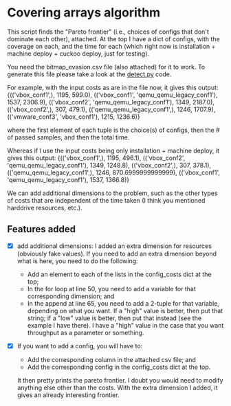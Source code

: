 # Covering arrays algorithm 
This script finds the "Pareto frontier" (i.e., choices of configs that don't dominate each other), attached. At the top I have a dict of configs, with the coverage on each, and the time for each (which right now is installation + machine deploy + cuckoo deploy, just for testing). 

You need the bitmap\_evasion.csv file (also attached) for it to work. To
generate this file please take a look at the [detect.py](../util/detect.py) code. 

For example, with the input costs as are in the file now, it gives this output: {(('vbox_conf1',), 1195, 599.0), (('vbox_conf1', 'qemu_qemu_legacy_conf1'), 1537, 2306.9), (('vbox_conf2', 'qemu_qemu_legacy_conf1'), 1349, 2187.0), (('vbox_conf2',), 307, 479.1), (('qemu_qemu_legacy_conf1',), 1246, 1707.9), (('vmware_conf3', 'vbox_conf1'), 1215, 1236.6)}

where the first element of each tuple is the choice(s) of configs, then the # of passed samples, and then the total time.

Whereas if I use the input costs being only installation + machine deploy, it gives this output: {(('vbox_conf1',), 1195, 496.1), (('vbox_conf2', 'qemu_qemu_legacy_conf1'), 1349, 1248.8), (('vbox_conf2',), 307, 378.1), (('qemu_qemu_legacy_conf1',), 1246, 870.6999999999999), (('vbox_conf1', 'qemu_qemu_legacy_conf1'), 1537, 1366.8)}

We can add additional dimensions to the problem, such as the other types of costs that are independent of the time taken (I think you mentioned harddrive resources, etc.).

## Features added 
- [x] add additional dimensions: I added an extra dimension for resources (obviously fake values). If you need to add an extra dimension beyond what is here, you need to do the following:  

    * Add an element to each of the lists in the config_costs dict at the top; 
    * In the for loop at line 50, you need to add a variable for that corresponding dimension; and 
    * In the append at line 65, you need to add a 2-tuple for that variable, depending on what you want. If a "high" value is better, then put that string; if a "low" value is better, then put that instead (see the example I have there). I have a "high" value in the case that you want throughput as a parameter or something. 


- [x] If you want to add a config, you will have to:  
    * Add the corresponding column in the attached csv file; and  
    * Add the corresponding config in the config_costs dict at the top. 
    
    It then pretty prints the pareto frontier. I doubt you would need to modify anything else other than the costs. With the extra dimension I added, it gives an already interesting frontier. 


